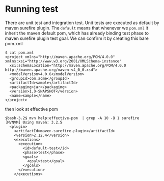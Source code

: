 # Running test

There are unit test and integration test. Unit tests are executed as default by maven surefire plugin. The `default` means that whenever we `pom.xml` it inherit the maven default pom, which has already binding test phase to maven surefire plugin test goal. We can confirm it by creating this bare pom.xml

    $ cat pom.xml
    <project xmlns="http://maven.apache.org/POM/4.0.0" xmlns:xsi="http://www.w3.org/2001/XMLSchema-instance"
      xsi:schemaLocation="http://maven.apache.org/POM/4.0.0 http://maven.apache.org/maven-v4_0_0.xsd">
      <modelVersion>4.0.0</modelVersion>
      <groupId>com.acme</groupId>
      <artifactId>sample</artifactId>
      <packaging>jar</packaging>
      <version>1.0-SNAPSHOT</version>
      <name>sample</name>
    </project>
    
then look at effective pom

    $bash-3.2$ mvn help:effective-pom  | grep -A 10 -B 1 surefire
    [MVNVM] Using maven: 3.2.5
      <plugin>
        <artifactId>maven-surefire-plugin</artifactId>
        <version>2.12.4</version>
        <executions>
          <execution>
            <id>default-test</id>
            <phase>test</phase>
            <goals>
              <goal>test</goal>
            </goals>
          </execution>
        </executions>
    

